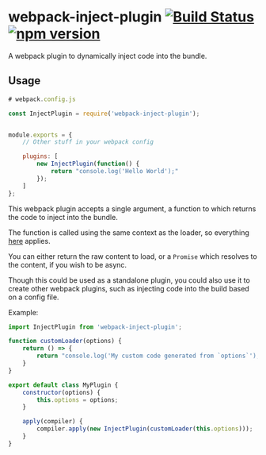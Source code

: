 # webpack-inject-plugin [![Build Status](https://travis-ci.org/adierkens/webpack-inject-plugin.svg?branch=master)](https://travis-ci.org/adierkens/webpack-inject-plugin) [![npm version](https://badge.fury.io/js/webpack-inject-plugin.svg)](https://badge.fury.io/js/webpack-inject-plugin)
A webpack plugin to dynamically inject code into the bundle.

## Usage

```javascript
# webpack.config.js

const InjectPlugin = require('webpack-inject-plugin');


module.exports = {
    // Other stuff in your webpack config

    plugins: [
        new InjectPlugin(function() {
            return "console.log('Hello World');"
        });
    ]
};
```

This webpack plugin accepts a single argument, a function to which returns the code to inject into the bundle.

The function is called using the same context as the loader, so everything [here](https://webpack.js.org/api/loaders/#the-loader-context) applies.

You can either return the raw content to load, or a `Promise` which resolves to the content, if you wish to be async.

Though this could be used as a standalone plugin, you could also use it to create other webpack plugins, such as injecting code into the build based on a config file.

Example:
```javascript
import InjectPlugin from 'webpack-inject-plugin';

function customLoader(options) {
    return () => {
        return "console.log('My custom code generated from `options`');"
    }
}

export default class MyPlugin {
    constructor(options) {
        this.options = options;
    }

    apply(compiler) {
        compiler.apply(new InjectPlugin(customLoader(this.options)));
    }
}
```
